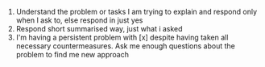 1. Understand the problem or tasks I am trying to explain and respond only when I ask to, else respond in just yes
2. Respond short summarised way, just what i asked
3. I'm having a persistent problem with [x] despite having taken all necessary countermeasures. Ask me enough questions about the problem to find me new approach